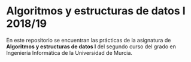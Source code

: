 # Algoritmos y estructuras de datos I 2018/19

En este repositorio se encuentran las prácticas de la asignatura de **Algoritmos y estructuras de datos I** del segundo curso del grado en Ingeniería Informática de la Universidad de Murcia. 
